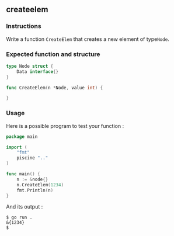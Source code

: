 ## createelem

### Instructions

Write a function `CreateElem` that creates a new element of type`Node`.

### Expected function and structure

```go
type Node struct {
	Data interface{}
}

func CreateElem(n *Node, value int) {

}
```

### Usage

Here is a possible program to test your function :

```go
package main

import (
	"fmt"
	piscine ".."
)

func main() {
	n := &node{}
	n.CreateElem(1234)
	fmt.Println(n)
}
```

And its output :

```console
$ go run .
&{1234}
$
```
